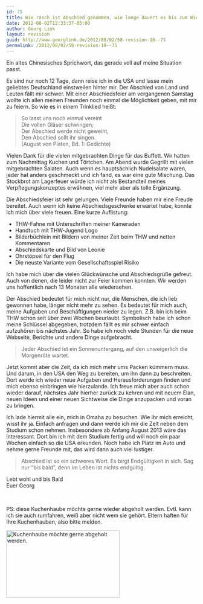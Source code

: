 ```yaml
---
id: 75
title: Wie rasch ist Abschied genommen, wie lange dauert es bis zum Wiedersehen!
date: 2012-08-02T12:33:37-05:00
author: Georg Link
layout: revision
guid: http://www.georglink.de/2012/08/02/58-revision-10--75
permalink: /2012/08/02/58-revision-10--75
---
```

Ein altes Chinesisches Sprichwort, das gerade voll auf meine Situation passt.

Es sind nur noch 12 Tage, dann reise ich in die USA und lasse mein geliebtes Deutschland einstweilen hinter mir. Der Abschied von Land und Leuten fällt mir schwer. Mit einer Abschiedsfeier am vergangenen Samstag wollte ich allen meinen Freunden noch einmal die Möglichkeit geben, mit mir zu feiern. So wie es in einem Trinklied heißt:

> So lasst uns noch einmal vereint  
> Die vollen Gläser schwingen;  
> Der Abschied werde nicht geweint,  
> Den Abschied sollt ihr singen.  
> (August von Platen, Bd. 1: Gedichte)

Vielen Dank für die vielen mitgebrachten Dinge für das Buffett. Wir hatten zum Nachmittag Kuchen und Törtchen. Am Abend wurde Gegrillt mit vielen mitgebrachten Salaten. Auch wenn es hauptsächlich Nudelsalate waren, jeder hat anders geschmeckt und ich fand, es war eine gute Mischung. Das Stockbrot am Lagerfeuer würde ich nicht als Bestandteil meines Verpflegungskonzeptes erwähnen, viel mehr aber als tolle Ergänzung.

Die Abschiedsfeier ist sehr gelungen. Viele Freunde haben mir eine Freude bereitet. Auch wenn ich keine Abschiedsgeschenke erwartet habe, konnte ich mich über viele freuen. Eine kurze Auflistung:

  * THW-Fahne mit Unterschriften meiner Kameraden
  * Handtuch mit THW-Jugend Logo
  * Bilderbüchlein mit Bildern von meiner Zeit beim THW und netten Kommentaren
  * Abschiedskarte und Bild von Leonie
  * Ohrstöpsel für den Flug
  * Die neuste Variante vom Gesellschaftsspiel Risiko

Ich habe mich über die vielen Glückwünsche und Abschiedsgrüße gefreut. Auch von denen, die leider nicht zur Feier kommen konnten. Wir werden uns hoffentlich nach 13 Monaten alle wiedersehen.

Der Abschied bedeutet für mich nicht nur, die Menschen, die ich lieb gewonnen habe, länger nicht mehr zu sehen. Es bedeutet für mich auch, meine Aufgaben und Beschäftigungen nieder zu legen. Z.B. bin ich beim THW schon seit über zwei Wochen beurlaubt. Symbolisch habe ich schon meine Schlüssel abgegeben, trotzdem fällt es mir schwer einfach aufzuhören bis nächstes Jahr. So habe ich noch viele Stunden für die neue Webseite, Berichte und andere Dinge aufgebracht.

> Jeder Abschied ist ein Sonnenuntergang, auf den unweigerlich die Morgenröte wartet.

Jetzt kommt aber die Zeit, da ich mich mehr ums Packen kümmern muss. Und darum, in den USA den Weg zu bereiten, um ihn dann zu beschreiten. Dort werde ich wieder neue Aufgaben und Herausforderungen finden und mich ebenso einbringen wie hierzulande. Ich freue mich aber auch schon wieder darauf, nächstes Jahr hierher zurück zu kehren und mit neuem Elan, neuen Ideen und einer neuen Sichtweise die Dinge anzupacken und voran zu bringen.

Ich lade hiermit alle ein, mich in Omaha zu besuchen. Wie ihr mich erreicht, wisst ihr ja. Einfach anfragen und dann werde ich mir die Zeit neben dem Studium schon nehmen. Insbesondere ab Anfang August 2013 wäre das interessant. Dort bin ich mit dem Studium fertig und will noch ein paar Wochen einfach so die USA erkunden. Noch habe ich Platz im Auto und nehme gerne Freunde mit, das wird dann auch viel lustiger.

> Abschied ist so ein schweres Wort. Es birgt Endgültigkeit in sich. Sag nur &#8220;bis bald&#8221;, denn im Leben ist nichts endgültig.

Lebt wohl und bis Bald  
Euer Georg

&nbsp;

PS: diese Kuchenhaube möchte gerne wieder abgeholt werden. Evtl. kann ich sie auch rumfahren, weiß aber nicht wem sie gehört. Eltern haften für Ihre Kuchenhauben, also bitte melden.

<a href="http://www.georglink.de/2012/08/02/wie-rasch-ist-abschied-genommen-wie-lange-dauert-es-bis-zum-wiedersehen--58/2012-07-28_kuchenhaube" rel="attachment wp-att-66"><img loading="lazy" class="aligncenter size-medium wp-image-66" title="Einsame Kuchenhaube" src="http://www.georglink.de/media/2012/08/2012-07-28_Kuchenhaube-300x179.jpg" alt="Kuchenhaube möchte gerne abgeholt werden." width="300" height="179" srcset="http://www.georglink.de/media/2012/08/2012-07-28_Kuchenhaube-300x179.jpg 300w, http://www.georglink.de/media/2012/08/2012-07-28_Kuchenhaube.jpg 800w" sizes="(max-width: 300px) 100vw, 300px" /></a>